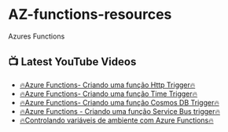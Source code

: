 # AZ-functions-resources
Azures Functions

## 📺 Latest YouTube Videos
<!-- YOUTUBE:START -->
- [🔥Azure Functions- Criando uma função Http Trigger🔥](https://youtu.be/7bitsBBrfus)
- [🔥Azure Functions- Criando uma função Time Trigger🔥](https://youtu.be/ZeQ_JQ3JS1g)
- [🔥Azure Functions- Criando uma função Cosmos DB Trigger🔥](https://youtu.be/XCYpKWqWOf0)
- [🔥Azure Functions - Criando uma função Service Bus trigger🔥](https://youtu.be/DUWvoLJQmQs)
- [🔥Controlando variáveis de ambiente com Azure Functions🔥](https://youtu.be/Y5AKQWjZtJk)
<!-- YOUTUBE:END -->
